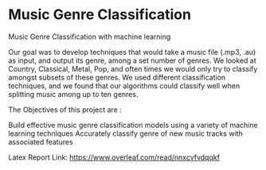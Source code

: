 # Music Genre Classification 

Music Genre Classification with machine learning

Our goal was to develop techniques that would take a music file (.mp3, .au) as input, and output its genre, among a set number of genres. We looked at Country, Classical, Metal, Pop, and often times we would only try to classify amongst subsets of these genres. We used different classification techniques, and we found that our algorithms could classify well when splitting music among up to ten genres.

The Objectives of this project are :

Build effective music genre classification models using a variety of machine learning techniques
Accurately classify genre of new music tracks with associated features

Latex Report Link: https://www.overleaf.com/read/nnxcvfvdqqkf
